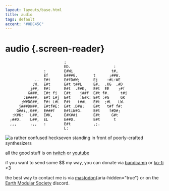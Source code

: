 ```yaml
---
layout: layouts/base.html
title: audio
tags: default
accent: "#0DC45C"
---
```


# audio {.screen-reader}

```ascii {aria-hidden="true"}
                          ;                           
                          ED.                   :     
                 :        E#Wi                 t#,    
                 Ef       E###G.       t      ;##W.   
             ..  E#t      E#fD#W;      Ej    :#L:WE   
            ;W,  E#t      E#t t##L     E#,  .KG  ,#D  
           j##,  E#t      E#t  .E#K,   E#t  EE    ;#f 
          G###,  E#t fi   E#t    j##f  E#t f#.     t#i
        :E####,  E#t L#j  E#t    :E#K: E#t :#G     GK 
       ;W#DG##,  E#t L#L  E#t   t##L   E#t  ;#L   LW. 
      j###DW##,  E#tf#E:  E#t .D#W;    E#t   t#f f#:  
     G##i,,G##,  E###f    E#tiW#G.     E#t    f#D#;   
   :K#K:   L##,  E#K,     E#K##i       E#t     G#t    
  ;##D.    L##,  EL       E##D.        E#t      t     
  ,,,      .,,   :        E#t          ,;.            
                          L:                          
```

![a rather confused heckseven standing in front of poorly-crafted synthesizers](/static/images/clueless.jpg)

all the good stuff is on [twitch](https://www.twitch.tv/heckseven) or [youtube](https://www.youtube.com/heckseven)

if you want to send some $$ my way, you can donate via [bandcamp](https://heckseven.bandcamp.com/) or [ko-fi](https://ko-fi.com/heckseven) >3

the best way to contact me is via [mastodon](https://defcon.social/@heckseven){aria-hidden="true"} or on the [Earth Modular Society](https://earthmodularsociety.com/) discord.
